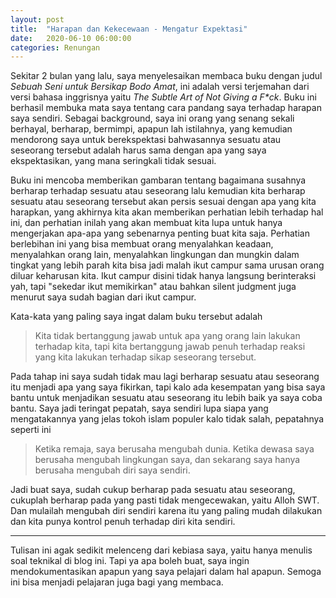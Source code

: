 ```yaml
---
layout: post
title:  "Harapan dan Kekecewaan - Mengatur Expektasi"
date:   2020-06-10 06:00:00
categories: Renungan
---
```


Sekitar 2 bulan yang lalu, saya menyelesaikan membaca buku dengan judul
_Sebuah Seni untuk Bersikap Bodo Amat_, ini adalah versi terjemahan dari versi
bahasa inggrisnya yaitu _The Subtle Art of Not Giving a F*ck_. Buku ini
berhasil membuka mata saya tentang cara pandang saya terhadap harapan saya
sendiri. Sebagai background, saya ini orang yang senang sekali berhayal,
berharap, bermimpi, apapun lah istilahnya, yang kemudian mendorong saya untuk
berekspektasi bahwasannya sesuatu atau seseorang tersebut adalah harus sama
dengan apa yang saya ekspektasikan, yang mana seringkali tidak sesuai.
<!-- readmore -->

Buku ini mencoba memberikan gambaran tentang bagaimana susahnya berharap
terhadap sesuatu atau seseorang lalu kemudian kita berharap sesuatu atau
seseorang tersebut akan persis sesuai dengan apa yang kita harapkan, yang
akhirnya kita akan memberikan perhatian lebih terhadap hal ini, dan perhatian
inilah yang akan membuat kita lupa untuk hanya mengerjakan apa-apa yang
sebenarnya penting buat kita saja. Perhatian berlebihan ini yang bisa membuat
orang menyalahkan keadaan, menyalahkan orang lain, menyalahkan lingkungan dan
mungkin dalam tingkat yang lebih parah kita bisa jadi malah ikut campur sama
urusan orang diluar keharusan kita. Ikut campur disini tidak hanya langsung
berinteraksi yah, tapi "sekedar ikut memikirkan" atau bahkan silent judgment
juga menurut saya sudah bagian dari ikut campur.

Kata-kata yang paling saya ingat dalam buku tersebut adalah

> Kita tidak bertanggung jawab untuk apa yang orang lain lakukan terhadap kita,
> tapi kita bertanggung jawab penuh terhadap reaksi yang kita lakukan terhadap
> sikap seseorang tersebut.

Pada tahap ini saya sudah tidak mau lagi berharap sesuatu atau seseorang
itu menjadi apa yang saya fikirkan, tapi kalo ada kesempatan yang bisa saya
bantu untuk menjadikan sesuatu atau seseorang itu lebih baik ya saya coba
bantu. Saya jadi teringat pepatah, saya sendiri lupa siapa yang mengatakannya
yang jelas tokoh islam populer kalo tidak salah, pepatahnya seperti ini

> Ketika remaja, saya berusaha mengubah dunia. Ketika dewasa saya berusaha
> mengubah lingkungan saya, dan sekarang saya hanya berusaha mengubah
> diri saya sendiri.

Jadi buat saya, sudah cukup berharap pada sesuatu atau seseorang, cukuplah
berharap pada yang pasti tidak mengecewakan, yaitu Alloh SWT. Dan mulailah
mengubah diri sendiri karena itu yang paling mudah dilakukan dan kita punya
kontrol penuh terhadap diri kita sendiri.

------------------------------------------------------------------------------

Tulisan ini agak sedikit melenceng dari kebiasa saya, yaitu hanya menulis
soal teknikal di blog ini. Tapi ya apa boleh buat, saya ingin mendokumentasikan
apapun yang saya pelajari dalam hal apapun. Semoga ini bisa menjadi pelajaran
juga bagi yang membaca.

